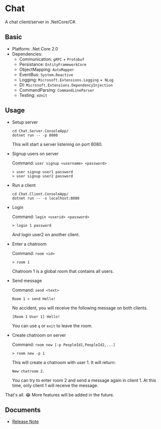 # Chat

A chat client/server in .NetCore/C#.

## Basic

* Platform: .Net Core 2.0
* Dependencies:
  * Communication: `gRPC` + `Protobuf`
  * Persistance: `EntityFrameworkCore`
  * ObjectMapping: `AutoMapper`
  * EventBus: `System.Reactive`
  * Logging: `Microsoft.Extensions.Logging` +` NLog`
  * DI: `Microsoft.Extensions.DependencyInjection`
  * CommandParsing: `CommandLineParser`
  * Testing: `xUnit`

## Usage

* Setup server

  ```shell
  cd Chat.Server.ConsoleApp/
  dotnet run -- -p 8080
  ```

  This will start a server listening on port 8080.

* Signup users on server

  Command: `user signup <username> <password>`

  ```
  > user signup user1 password
  > user signup user2 password
  ```

* Run a client

  ```shell
  cd Chat.Client.ConsoleApp/
  dotnet run -- -s localhost:8080
  ```

* Login

  Command: `login <userid> <password>`

  ```
  > login 1 password
  ```

  And login user2 on another client.

* Enter a chatroom

  Command: `room <id>`

  ```
  > room 1
  ```

  Chatroom 1 is a global room that contains all users.

* Send message

  Command: `send <text>`

  ```
  Room 1 > send Hello!
  ```

  No accident, you will receive the following message on both clients.

  ```
  [Room 1 User 1] Hello!
  ```
  You can use `q` or `exit` to leave the room.

* Create chatroom on server

  Command: `room new [-p PeopleId1,PeopleId2,...]`

  ```
  > room new -p 1
  ```

  This will create a chatroom with user 1. It will return:

  ```
  New chatroom 2.
  ```

  You can try to enter room 2 and send a message again in client 1. At this time, only client 1 will receive the message.

That's all. 😂 More features will be added in the future.

## Documents

* [Release Note](./docs/Note.md)